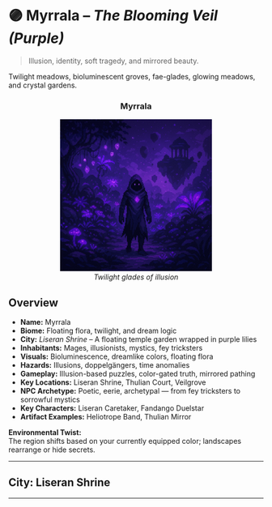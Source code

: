 
# 🟣 Myrrala – *The Blooming Veil (Purple)*

> Illusion, identity, soft tragedy, and mirrored beauty.

Twilight meadows, bioluminescent groves, fae-glades, glowing meadows, and crystal gardens.

<div align="center">
  <h3>Myrrala</h3>
  <img src="../../assets/regions/player-in-myrrala.png" alt="Player in Myrrala" width="300">
  </br><i>Twilight glades of illusion</i></br>
</div>

## Overview

- **Name:** Myrrala
- **Biome:** Floating flora, twilight, and dream logic
- **City:** *Liseran Shrine* – A floating temple garden wrapped in purple lilies
- **Inhabitants:** Mages, illusionists, mystics, fey tricksters
- **Visuals:** Bioluminescence, dreamlike colors, floating flora
- **Hazards:** Illusions, doppelgängers, time anomalies
- **Gameplay:** Illusion-based puzzles, color-gated truth, mirrored pathing
- **Key Locations:** Liseran Shrine, Thulian Court, Veilgrove
- **NPC Archetype:** Poetic, eerie, archetypal — from fey tricksters to sorrowful mystics
- **Key Characters:** Liseran Caretaker, Fandango Duelstar
- **Artifact Examples:** Heliotrope Band, Thulian Mirror

**Environmental Twist:**  
The region shifts based on your currently equipped color; landscapes rearrange or hide secrets.

---

## City: Liseran Shrine

---

<!-- 
Artifacts: subtle, evocative, layered with duality
Scene structure: excellent mix of traversal, identity puzzles, and combat hallucination
-->
